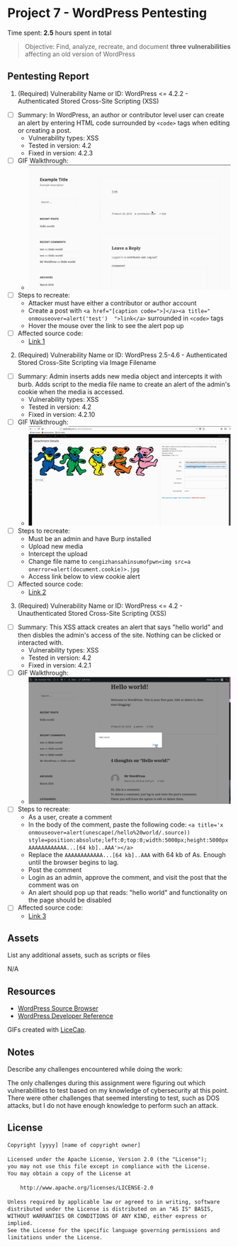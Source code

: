 # Project 7 - WordPress Pentesting

Time spent: **2.5** hours spent in total

> Objective: Find, analyze, recreate, and document **three vulnerabilities** affecting an old version of WordPress

## Pentesting Report

1. (Required) Vulnerability Name or ID: WordPress <= 4.2.2 - Authenticated Stored Cross-Site Scripting (XSS)
  - [ ] Summary: In WordPress, an author or contributor level user can create an alert by entering HTML code surrounded by `<code>` tags when editing or creating a post.
    - Vulnerability types: XSS
    - Tested in version: 4.2
    - Fixed in version: 4.2.3
  - [ ] GIF Walkthrough: 
    - ![Alt Text](https://github.com/rlh2ph/CodepathWeek7/blob/master/AuthenticateXSSGif.gif)
  - [ ] Steps to recreate: 
      - Attacker must have either a contributor or author account
      - Create a post with `<a href="[caption code=">]</a><a title=" onmouseover=alert('test')  ">link</a>` surrounded in `<code>` tags
      - Hover the mouse over the link to see the alert pop up
  - [ ] Affected source code:
    - [Link 1](http://wpdistillery.vm/?p=6&preview=true)
2. (Required) Vulnerability Name or ID: WordPress 2.5-4.6 - Authenticated Stored Cross-Site Scripting via Image Filename
  - [ ] Summary: Admin inserts adds new media object and intercepts it with burb. Adds script to the media file name to create an alert of the admin's cookie when the media is accessed.
    - Vulnerability types: XSS
    - Tested in version: 4.2
    - Fixed in version: 4.2.10
  - [ ] GIF Walkthrough: 
    - ![Alt Text](https://github.com/rlh2ph/CodepathWeek7/blob/master/ImageXSSGif.gif)
  - [ ] Steps to recreate: 
    - Must be an admin and have Burp installed
    - Upload new media
    - Intercept the upload
    - Change file name to `cengizhansahinsumofpwn<img src=a onerror=alert(document.cookie)>.jpg`
    - Access link below to view cookie alert
  - [ ] Affected source code:
    - [Link 2](http://wpdistillery.vm/cengizhansahinsumofpwn/)
3. (Required) Vulnerability Name or ID: WordPress <= 4.2 - Unauthenticated Stored Cross-Site Scripting (XSS)
  - [ ] Summary: This XSS attack creates an alert that says "hello world" and then disbles the admin's access of the site. Nothing can be clicked or interacted with.
    - Vulnerability types: XSS
    - Tested in version: 4.2
    - Fixed in version: 4.2.1
  - [ ] GIF Walkthrough: 
    - ![Alt Text](https://github.com/rlh2ph/CodepathWeek7/blob/master/AlertXSSGif.gif)
  - [ ] Steps to recreate: 
    - As a user, create a comment
    - In the body of the comment, paste the following code: `<a title='x onmouseover=alert(unescape(/hello%20world/.source)) style=position:absolute;left:0;top:0;width:5000px;height:5000px  AAAAAAAAAAAA...[64 kb]..AAA'></a>`
    - Replace the `AAAAAAAAAAAA...[64 kb]..AAA` with 64 kb of As. Enough until the browser begins to lag.
    - Post the comment
    - Login as an admin, approve the comment, and visit the post that the comment was on
    - An alert should pop up that reads: "hello world" and functionality on the page should be disabled
  - [ ] Affected source code:
    - [Link 3](http://wpdistillery.vm/hello-world/)
 

## Assets

List any additional assets, such as scripts or files

N/A

## Resources

- [WordPress Source Browser](https://core.trac.wordpress.org/browser/)
- [WordPress Developer Reference](https://developer.wordpress.org/reference/)

GIFs created with [LiceCap](http://www.cockos.com/licecap/).

## Notes

Describe any challenges encountered while doing the work:

The only challenges during this assignment were figuring out which vulnerabilities to test based on my knowledge of cybersecurity at this point. There were other challenges that seemed intersting to test, such as DOS attacks, but I do not have enough knowledge to perform such an attack.

## License

    Copyright [yyyy] [name of copyright owner]

    Licensed under the Apache License, Version 2.0 (the "License");
    you may not use this file except in compliance with the License.
    You may obtain a copy of the License at

        http://www.apache.org/licenses/LICENSE-2.0

    Unless required by applicable law or agreed to in writing, software
    distributed under the License is distributed on an "AS IS" BASIS,
    WITHOUT WARRANTIES OR CONDITIONS OF ANY KIND, either express or implied.
    See the License for the specific language governing permissions and
    limitations under the License.
